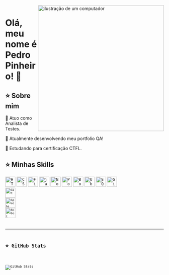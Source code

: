 <img src="https://raw.githubusercontent.com/MicaelliMedeiros/micaellimedeiros/master/image/computer-illustration.png" alt="ilustração de um computador" min-width="400px" max-width="400px" width="400px" align="right">
<h1>Olá, meu nome é Pedro Pinheiro! 👋</h1>

<h2>⭐ Sobre mim</h2>
<p>💬 Atuo como Analista de Testes.</p>
<p>🧭 Atualmente desenvolvendo meu portfolio QA!
<p>🔭 Estudando para certificação CTFL.</p>

<h2>⭐ Minhas Skills</h2>

<code><img height="32" src="https://github.com/user-attachments/assets/837bdc54-df39-420c-b4bb-0ca9a5830ba9" alt="HTML"/></code>
<code><img height="32" src="https://github.com/user-attachments/assets/2df2f3aa-414b-4b74-a4af-f38bdafc8079" alt="CSS"/></code>
<code><img height="32" src="https://github.com/user-attachments/assets/34548135-12bd-4b9a-a5d5-5bbe0b05c2f2" alt="Figma"/></code>
<code><img height="32" src="https://github.com/user-attachments/assets/a52ff934-65f8-45c0-a6a8-7fff2a96fddb" alt="javascript"/></code>
<code><img height="32" src="https://github.com/user-attachments/assets/d51ddc8e-de96-4ff1-8dc1-d773fbf674df" alt="Nodejs"/></code>
<code><img height="32" src="https://github.com/user-attachments/assets/516e9554-63ab-46ec-84a2-4f3fd030cb5e" alt="Postman"/></code>
<code><img height="32" src="https://github.com/user-attachments/assets/b4fea11f-c70b-4880-b5a3-ea055500d58a" alt="Bootstrap"/></code>
<code><img height="32" src="https://github.com/user-attachments/assets/29727751-67de-48ba-b4a8-2d12764112cf" alt="Ubuntu"/></code>
<code><img height="32" src="https://github.com/user-attachments/assets/64fa1b81-f1f2-4491-a64a-dcd9d222bad7" alt="SQLite"/></code>
<code><img height="32" src="https://github.com/user-attachments/assets/7606a104-78e1-4392-8ac9-46a7cd9b228c" alt="Github Action"/><code>
<code><img height="32" src="https://github.com/user-attachments/assets/786bdd0e-699f-4094-b318-d955eedf4529" alt="Git"/></code>
<code><img height="32" src="https://github.com/user-attachments/assets/61b36de1-c607-424e-bf69-5e64e3b03873" alt="Apache Jmeter"/></code>
<code><img height="32" src="https://github.com/user-attachments/assets/63325c17-ec15-461f-97dd-59050ae8e2a0" alt="Robot Framework"/></code>



---

<h2>⭐ GitHub Stats</h2>

![GitHub Stats](https://github-readme-stats.vercel.app/api?username=Pinheirops&show_icons=true)
